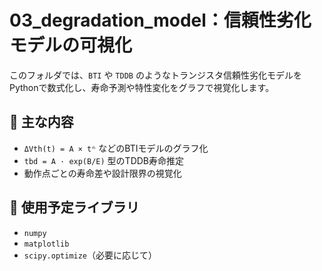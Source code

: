 # 03_degradation_model：信頼性劣化モデルの可視化

このフォルダでは、`BTI` や `TDDB` のようなトランジスタ信頼性劣化モデルを  
Pythonで数式化し、寿命予測や特性変化をグラフで視覚化します。

## 📌 主な内容

- `ΔVth(t) = A × tⁿ` などのBTIモデルのグラフ化
- `tbd = A · exp(B/E)` 型のTDDB寿命推定
- 動作点ごとの寿命差や設計限界の視覚化

## 🐍 使用予定ライブラリ

- `numpy`
- `matplotlib`
- `scipy.optimize`（必要に応じて）
